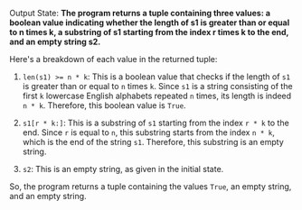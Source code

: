 Output State: **The program returns a tuple containing three values: a boolean value indicating whether the length of s1 is greater than or equal to n times k, a substring of s1 starting from the index r times k to the end, and an empty string s2.**

Here's a breakdown of each value in the returned tuple:

1. `len(s1) >= n * k`: This is a boolean value that checks if the length of `s1` is greater than or equal to `n` times `k`. Since `s1` is a string consisting of the first `k` lowercase English alphabets repeated `n` times, its length is indeed `n * k`. Therefore, this boolean value is `True`.

2. `s1[r * k:]`: This is a substring of `s1` starting from the index `r * k` to the end. Since `r` is equal to `n`, this substring starts from the index `n * k`, which is the end of the string `s1`. Therefore, this substring is an empty string.

3. `s2`: This is an empty string, as given in the initial state.

So, the program returns a tuple containing the values `True`, an empty string, and an empty string.